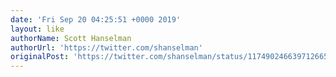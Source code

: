 ```yaml
---
date: 'Fri Sep 20 04:25:51 +0000 2019'
layout: like
authorName: Scott Hanselman
authorUrl: 'https://twitter.com/shanselman'
originalPost: 'https://twitter.com/shanselman/status/1174902466397126657'
---
```

